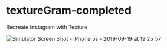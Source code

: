 # textureGram-completed
Recreate Instagram with Texture

![Simulator Screen Shot - iPhone 5s - 2019-09-19 at 19 25 57](https://user-images.githubusercontent.com/16457495/65243842-6660eb00-db13-11e9-8e75-028cdd604771.png)
